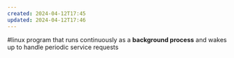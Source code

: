```yaml
---
created: 2024-04-12T17:45
updated: 2024-04-12T17:46
---
```

#linux
program that runs continuously as a **background process** and wakes up to handle periodic service requests
